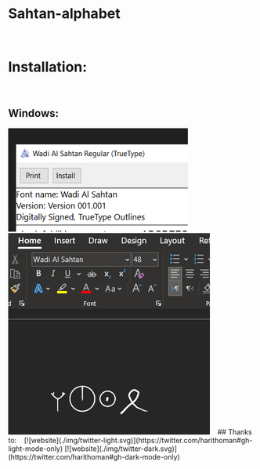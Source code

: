 # Sahtan-alphabet
&nbsp;&nbsp;
# Installation:
&nbsp;&nbsp;
## Windows:
<img src="img/install.png">
<img src="img/word.png">
&nbsp;&nbsp;
## Thanks to:
&nbsp;&nbsp;
[![website](./img/twitter-light.svg)](https://twitter.com/harithoman#gh-light-mode-only)
[![website](./img/twitter-dark.svg)](https://twitter.com/harithoman#gh-dark-mode-only)
